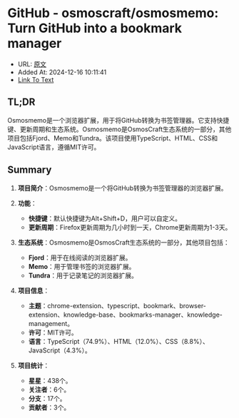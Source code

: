 # GitHub - osmoscraft/osmosmemo: Turn GitHub into a bookmark manager
- URL: [原文](https://github.com/osmoscraft/osmosmemo)
- Added At: 2024-12-16 10:11:41
- [Link To Text](_posts/2024-12-16-osmoscraft-osmosmemo_raw.md)

## TL;DR
Osmosmemo是一个浏览器扩展，用于将GitHub转换为书签管理器。它支持快捷键、更新周期和生态系统。Osmosmemo是OsmosCraft生态系统的一部分，其他项目包括Fjord、Memo和Tundra。该项目使用TypeScript、HTML、CSS和JavaScript语言，遵循MIT许可。

## Summary
1. **项目简介**：Osmosmemo是一个将GitHub转换为书签管理器的浏览器扩展。

2. **功能**：
   - **快捷键**：默认快捷键为Alt+Shift+D，用户可以自定义。
   - **更新周期**：Firefox更新周期为几小时到一天，Chrome更新周期为1-3天。

3. **生态系统**：Osmosmemo是OsmosCraft生态系统的一部分，其他项目包括：
   - **Fjord**：用于在线阅读的浏览器扩展。
   - **Memo**：用于管理书签的浏览器扩展。
   - **Tundra**：用于记录笔记的浏览器扩展。

4. **项目信息**：
   - **主题**：chrome-extension、typescript、bookmark、browser-extension、knowledge-base、bookmarks-manager、knowledge-management。
   - **许可**：MIT许可。
   - **语言**：TypeScript（74.9%）、HTML（12.0%）、CSS（8.8%）、JavaScript（4.3%）。

5. **项目统计**：
   - **星星**：438个。
   - **关注者**：6个。
   - **分支**：17个。
   - **贡献者**：3个。
